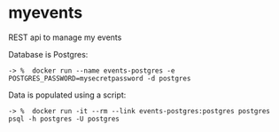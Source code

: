 # myevents

REST api to manage my events

Database is Postgres:

```
-> %  docker run --name events-postgres -e POSTGRES_PASSWORD=mysecretpassword -d postgres
```

Data is populated using a script:

```
-> %  docker run -it --rm --link events-postgres:postgres postgres psql -h postgres -U postgres
```

